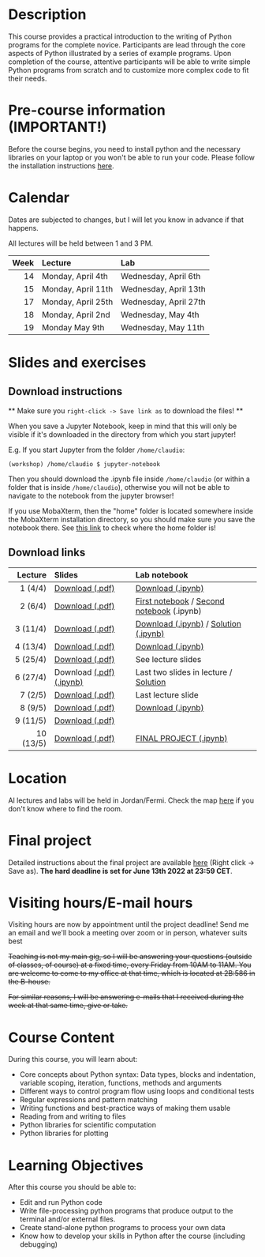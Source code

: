 # Description

This course provides a practical introduction to the writing of
Python programs for the complete novice. Participants are lead
through the core aspects of Python illustrated by a series of
example programs. Upon completion of the course, attentive
participants will be able to write simple Python programs from
scratch and to customize more complex code to fit their needs.

# Pre-course information (IMPORTANT!)

Before the course begins, you need to install python and the necessary
libraries on your laptop or you won't be able to run your code.
Please follow the installation instructions [here](precourse).

# Calendar

Dates are subjected to changes, but I will let you know in advance if that happens.

All lectures will be held between 1 and 3 PM.

| Week | Lecture | Lab |
|-----:|:--------|:----|
| 14   | Monday, April 4th | Wednesday, April 6th |
| 15   | Monday, April 11th| Wednesday, April 13th|
| 17   | Monday, April 25th| Wednesday, April 27th|
| 18   | Monday, April 2nd | Wednesday, May 4th   |
| 19   | Monday May 9th    | Wednesday, May 11th  |

# Slides and exercises

## Download instructions

** Make sure you `right-click -> Save link as` to download the files! **

When you save a Jupyter Notebook, keep in mind that this will only be visible if it's downloaded in the directory from which you start jupyter!

E.g. If you start Jupyter from the folder `/home/claudio`:

`(workshop) /home/claudio $ jupyter-notebook`

Then you should download the .ipynb file inside `/home/claudio` (or within a folder that is inside `/home/claudio`), otherwise you will not be able to navigate to the notebook from the jupyter browser!

If you use MobaXterm, then the "home" folder is located somewhere inside the MobaXterm installation directory, so you should make sure you save the notebook there. See [this link](https://superuser.com/questions/902765/where-does-mobaxterm-keep-its-home-directory) to check where the home folder is!

## Download links

| Lecture | Slides | Lab notebook |
|-----:|:--------|:----|
| 1 (4/4)  | [Download (.pdf)](https://github.com/clami66/workshop-python/raw/0b047d73436aa1f180a1a8115496719e64c264a3/lectures/Lecture_1.slides.pdf) | [Download (.ipynb)](https://raw.githubusercontent.com/clami66/workshop-python/0422/exercises/Lecture_1_Exercise.ipynb) |
| 2 (6/4)  | [Download (.pdf)](https://github.com/clami66/workshop-python/raw/0422/lectures/Lecture_2.slides.pdf) | [First notebook](https://raw.githubusercontent.com/clami66/workshop-python/0422/exercises/Lecture_2_Exercise_1.ipynb) / [Second notebook](https://raw.githubusercontent.com/clami66/workshop-python/0422/exercises/Lecture_2_Exercise_2.ipynb) (.ipynb)|
| 3 (11/4)  | [Download (.pdf)](https://github.com/clami66/workshop-python/raw/0422/lectures/Lecture_3.slides.pdf) | [Download (.ipynb)](https://raw.githubusercontent.com/clami66/workshop-python/0422/exercises/Lecture_3_Exercise.ipynb) / [Solution (.ipynb)](https://github.com/clami66/workshop-python/raw/0422/exercises/Lecture_3_Exercise_solution.ipynb) |
| 4 (13/4)  | [Download (.pdf)](https://github.com/clami66/workshop-python/raw/0422/lectures/Lecture_4.slides.pdf) | [Download (.ipynb)](https://github.com/clami66/workshop-python/raw/0422/exercises/Lecture_4_Exercise.ipynb) |
| 5 (25/4)  | [Download (.pdf)](https://github.com/clami66/workshop-python/raw/0422/lectures/Lecture_5.slides.pdf) | See lecture slides |
| 6 (27/4)  | Download [(.pdf)](https://github.com/clami66/workshop-python/raw/0422/lectures/Lecture_6.slides.pdf) [(.ipynb)](https://github.com/clami66/workshop-python/raw/0422/lectures/Lecture_6.ipynb) | Last two slides in lecture / [Solution](https://raw.githubusercontent.com/clami66/workshop-python/0422/exercises/Lecture_6_Exercise_solution.py) |
| 7 (2/5) | [Download (.pdf)](https://github.com/clami66/workshop-python/raw/0422/lectures/Lecture_7.slides.pdf) | Last lecture slide |
| 8 (9/5) | [Download (.pdf)](https://github.com/clami66/workshop-python/raw/0422/lectures/Lecture_8.slides.pdf) | [Download (.ipynb)](https://github.com/clami66/workshop-python/raw/0422/exercises/Lecture_8_Exercise.ipynb) |
| 9 (11/5) | [Download (.pdf)](https://github.com/clami66/workshop-python/raw/0422/lectures/Lecture_9.slides.pdf) | |
| 10 (13/5) | [Download (.pdf)](https://github.com/clami66/workshop-python/raw/0422/lectures/Lecture_10.slides.pdf) | [FINAL PROJECT (.ipynb)](https://github.com/clami66/workshop-python/raw/0422/project/instructions.ipynb) |

# Location

Al lectures and labs will be held in Jordan/Fermi.
Check the map [here](https://old.liu.se/karta?l=sv&px_type=2&px_id=169)
if you don't know where to find the room.

# Final project

Detailed instructions about the final project are available [here](https://github.com/clami66/workshop-python/raw/0422/project/instructions.ipynb) (Right click -> Save as). **The hard deadline is set for June 13th 2022 at 23:59 CET**.

# Visiting hours/E-mail hours

Visiting hours are now by appointment until the project deadline! Send me an email and we'll book a meeting over zoom or in person, whatever suits best

~~Teaching is not my main gig, so I will be answering your questions (outside of classes, of course) at a fixed time,
every Friday from 10AM to 11AM. You are welcome to come to my office at that time, which is located at 2B:586 in the B-house.~~

~~For similar reasons, I will be answering e-mails that I received during the week at that same time, give or take.~~

# Course Content

During this course, you will learn about:

* Core concepts about Python syntax: Data types, blocks and indentation, variable scoping, iteration, functions, methods and arguments
* Different ways to control program flow using loops and conditional tests
* Regular expressions and pattern matching
* Writing functions and best-practice ways of making them usable
* Reading from and writing to files
* Python libraries for scientific computation
* Python libraries for plotting

# Learning Objectives

After this course you should be able to:

* Edit and run Python code
* Write file-processing python programs that produce output to the terminal and/or external files.
* Create stand-alone python programs to process your own data
* Know how to develop your skills in Python after the course (including debugging)
